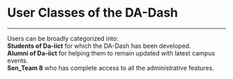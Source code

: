 # User Classes of the DA-Dash


---


Users can be broadly categorized into:<br/>
**Students of Da-iict** for which the DA-Dash has been developed.<br/>
**Alumni of Da-iict** for helping them to remain updated with latest campus events.<br/>
**Sen_Team 8** who has complete access to all the administrative features.